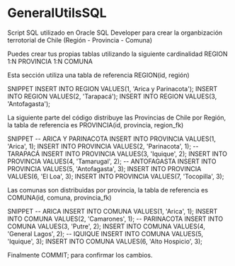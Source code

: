 # GeneralUtilsSQL
Script SQL utilizado en Oracle SQL Developer para crear la organbización terrotorial de Chile (Región - Provincia - Comuna)

Puedes crear tus propias tablas utilizando la siguiente cardinalidad REGION 1:N PROVINCIA 1:N COMUNA

Esta sección utiliza una tabla de referencia REGION(id, región)

SNIPPET
INSERT INTO REGION VALUES(1, 'Arica y Parinacota');
INSERT INTO REGION VALUES(2, 'Tarapacá');
INSERT INTO REGION VALUES(3, 'Antofagasta');
 
La siguiente parte del código distribuye las Provincias de Chile por Región, la tabla de referencia es PROVINCIA(id, provincia, region_fk)

SNIPPET
-- ARICA Y PARINACOTA 
INSERT INTO PROVINCIA VALUES(1, 'Arica', 1);
INSERT INTO PROVINCIA VALUES(2, 'Parinacota', 1);
-- TARAPACÁ
INSERT INTO PROVINCIA VALUES(3, 'Iquique', 2);
INSERT INTO PROVINCIA VALUES(4, 'Tamarugal', 2);
-- ANTOFAGASTA
INSERT INTO PROVINCIA VALUES(5, 'Antofagasta', 3);
INSERT INTO PROVINCIA VALUES(6, 'El Loa', 3);
INSERT INTO PROVINCIA VALUES(7, 'Tocopilla', 3);

Las comunas son distribuidas por provincia, la tabla de referencia es COMUNA(id, comuna, provincia_fk)

SNIPPET
-- ARICA
INSERT INTO COMUNA VALUES(1, 'Arica', 1);
INSERT INTO COMUNA VALUES(2, 'Camarones', 1);
-- PARINACOTA
INSERT INTO COMUNA VALUES(3, 'Putre', 2);
INSERT INTO COMUNA VALUES(4, 'General Lagos', 2);
-- IQUIQUE
INSERT INTO COMUNA VALUES(5, 'Iquique', 3);
INSERT INTO COMUNA VALUES(6, 'Alto Hospicio', 3);

Finalmente COMMIT; para confirmar los cambios.

